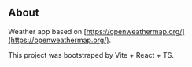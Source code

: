 ## About
Weather app based on [https://openweathermap.org/](https://openweathermap.org/).

This project was bootstraped by Vite + React + TS.